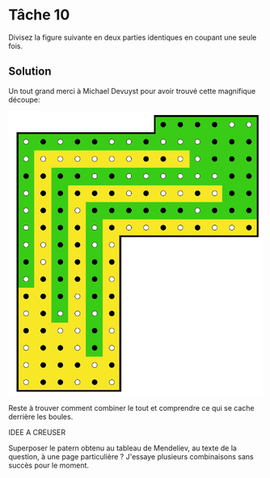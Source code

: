 # Tâche 10

Divisez la figure suivante en deux parties identiques en coupant une seule fois.


## Solution

Un tout grand merci à Michael Devuyst pour avoir trouvé cette magnifique découpe:

![Slices](10-Slices.png)

Reste à trouver comment combiner le tout et comprendre ce qui se cache derrière les boules.

IDEE A CREUSER

Superposer le patern obtenu au tableau de Mendeliev, au texte de la question, à une page particulière ? J'essaye plusieurs combinaisons sans succès pour le moment.

